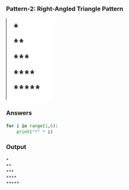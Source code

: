 ### Pattern-2: Right-Angled Triangle Pattern

![alt text](image-1.png)

###  Answers
``` python 
for i in range(1,6):
    print("*" * i)     

```
### Output
 ``` shell
 *
 **
 ***
 ****
 *****